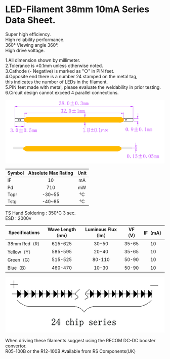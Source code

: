 # LED-Filament 38mm 10mA Series Data Sheet.

Super high efficiency.  
High reliability performance.  
360° Viewing angle 360°.  
High drive voltage.  

1.All dimension shown by millimeter.  
2.Tolerance is ±0.1mm unless otherwise noted.  
3.Cathode (- Negative) is marked as "○" in PIN feet.  
4.Opposite end there is a number 24 stamped on the metal tag,  
  this indicates the number of LEDs in the filament.  
5.PIN feet made with metal, please evaluate the weldability in prior testing.  
6.Circuit design cannot exceed 4 parallel connections.


![alt text](https://github.com/Galaxy-Man/LED-Filament/blob/master/LEDFilamentDimensions.png "Dimensions")

| Symbol | Absolute Max Rating | Unit |
| ------------- | :-------------: |:-------------: |
|IF |10 |mA | 
|Pd |710 |mW | 
|Topr |-30~55 |℃ | 
|Tstg | -40~85|℃ | 

TS Hand Soldering : 350℃ 3 sec.   
ESD : 2000v

|  	Specifications|  	Wave Length（nm）|  	Luminous Flux（lm） | 	VF（V）|  	IF（mA）|  
| ------------- | :-------------: |:-------------:|:-------------: |:-------------: |
| 38mm 	Red（R）|  	615-625|  	30-50 | 	35-65|  	10 	    |     
| Yellow（Y）|  	585-595|  	20-40 | 	35-65| 	10 	 | 
| Green（G）|  	515-525 | 	80-110|  	50-90| 	10 	 | 
| Blue（B）|  	460-470 | 	10-30|  	50-90| 	10 	 | 


![alt text](https://github.com/Galaxy-Man/LED-Filament/blob/master/LEDFilament24ChipSeries.png "LED Filament 24Chip Series")

When driving these filaments suggest using the RECOM DC-DC booster convertor.  
R05-100B or the R12-100B
Available from RS Components(UK)


